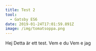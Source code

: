 ```yaml
---
title: Test 2
tool:
  - Gatsby ES6
date: 2019-01-24T17:01:59.891Z
image: /img/tomatsoppa.png
---
```

Hej Detta är ett test. Vem e du Vem e jag
